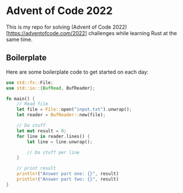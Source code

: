 # Advent of Code 2022
This is my repo for solving (Advent of Code 2022)[https://adventofcode.com/2022] challenges while learning Rust at the same time.

## Boilerplate
Here are some boilerplate code to get started on each day:
```rust
use std::fs::File;
use std::io::{BufRead, BufReader};

fn main() {
    // Read file
    let file = File::open("input.txt").unwrap();
    let reader = BufReader::new(file);

    // Do stuff
    let mut result = 0;
    for line in reader.lines() {
        let line = line.unwrap();

        // Do stuff per line
    }

    // print result
    println!("Answer part one: {}", result)
    println!("Answer part two: {}", result)
}
```